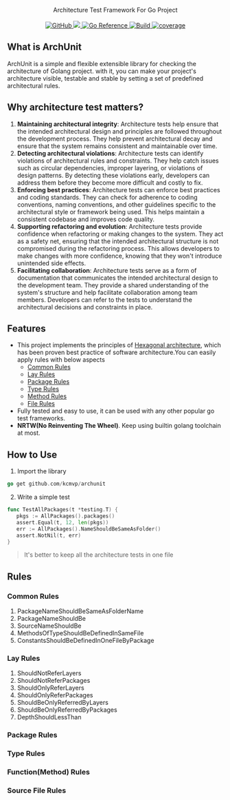 <p align="center">
 Architecture Test Framework For Go Project
  <br/>
  <br/>
  <a href="https://github.com/kcmvp/archunit/blob/main/LICENSE">
    <img alt="GitHub" src="https://img.shields.io/github/license/kcmvp/archunit"/>
  </a>
  <a href="https://goreportcard.com/report/github.com/kcmvp/archunit">
    <img src="https://goreportcard.com/badge/github.com/kcmvp/archunit"/>
  </a>
  <a href="https://pkg.go.dev/github.com/kcmvp/archunit">
    <img src="https://pkg.go.dev/badge/github.com/kcmvp/archunit.svg" alt="Go Reference"/>
  </a>
  <a href="https://github.com/kcmvp/archunit/blob/main/.github/workflows/build.yml" rel="nofollow">
     <img src="https://img.shields.io/github/actions/workflow/status/kcmvp/archunit/build.yml?branch=main" alt="Build" />
  </a>
  <a href="https://app.codecov.io/gh/kcmvp/archunit" ref="nofollow">
    <img src ="https://img.shields.io/codecov/c/github/kcmvp/archunit" alt="coverage"/>
  </a>

</p>

## What is ArchUnit
ArchUnit is a simple and flexible extensible library for checking the architecture of Golang project.
with it, you can make your project's architecture visible, testable and stable by setting a set of predefined architectural rules.

## Why architecture test matters?
1. **Maintaining architectural integrity**: Architecture tests help ensure that the intended architectural design and principles are followed throughout the development process. They help prevent architectural decay and ensure that the system remains consistent and maintainable over time.
2. **Detecting architectural violations**: Architecture tests can identify violations of architectural rules and constraints. They help catch issues such as circular dependencies, improper layering, or violations of design patterns. By detecting these violations early, developers can address them before they become more difficult and costly to fix.
3. **Enforcing best practices**: Architecture tests can enforce best practices and coding standards. They can check for adherence to coding conventions, naming conventions, and other guidelines specific to the architectural style or framework being used. This helps maintain a consistent codebase and improves code quality.
4. **Supporting refactoring and evolution**: Architecture tests provide confidence when refactoring or making changes to the system. They act as a safety net, ensuring that the intended architectural structure is not compromised during the refactoring process. This allows developers to make changes with more confidence, knowing that they won't introduce unintended side effects.
5. **Facilitating collaboration**: Architecture tests serve as a form of documentation that communicates the intended architectural design to the development team. They provide a shared understanding of the system's structure and help facilitate collaboration among team members. Developers can refer to the tests to understand the architectural decisions and constraints in place.

## Features

- This project implements the principles of  [Hexagonal architecture](https://en.wikipedia.org/wiki/Hexagonal_architecture_(software)), which has been proven best practice of software architecture.You can easily apply rules with below aspects  
  - [Common Rules](#common-rules)
  - [Lay Rules](#lay-rules)
  - [Package Rules](#package-rules)
  - [Type Rules](#type-rules) 
  - [Method Rules](#functionmethod-rules) 
  - [File Rules](#source-file-rules)
- Fully tested and easy to use, it can be used with any other popular go test frameworks.
- **NRTW(No Reinventing The Wheel)**. Keep using builtin golang toolchain at most.






## How to Use
1. Import the library  
 ```go
 go get github.com/kcmvp/archunit
``` 
2. Write a simple test
 ```go
func TestAllPackages(t *testing.T) {
    pkgs := AllPackages().packages()
    assert.Equal(t, 12, len(pkgs))
    err := AllPackages().NameShouldBeSameAsFolder()
    assert.NotNil(t, err)
}
```
> It's better to keep all the architecture tests in one file
## Rules
### Common Rules
1. PackageNameShouldBeSameAsFolderName
2. PackageNameShouldBe
3. SourceNameShouldBe
4. MethodsOfTypeShouldBeDefinedInSameFile
5. ConstantsShouldBeDefinedInOneFileByPackage
### Lay Rules
1. ShouldNotReferLayers
2. ShouldNotReferPackages
3. ShouldOnlyReferLayers
4. ShouldOnlyReferPackages
5. ShouldBeOnlyReferredByLayers
6. ShouldBeOnlyReferredByPackages
7. DepthShouldLessThan
### Package Rules
### Type Rules
### Function(Method) Rules
### Source File Rules
